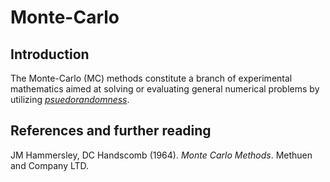 # Monte-Carlo
## Introduction
The Monte-Carlo (MC) methods constitute a branch of experimental mathematics aimed at solving or evaluating general numerical problems by utilizing _[psuedorandomness](https://en.wikipedia.org/wiki/Pseudorandomness)_.




## References and further reading
JM Hammersley, DC Handscomb (1964). _Monte Carlo Methods_. Methuen and Company LTD.
